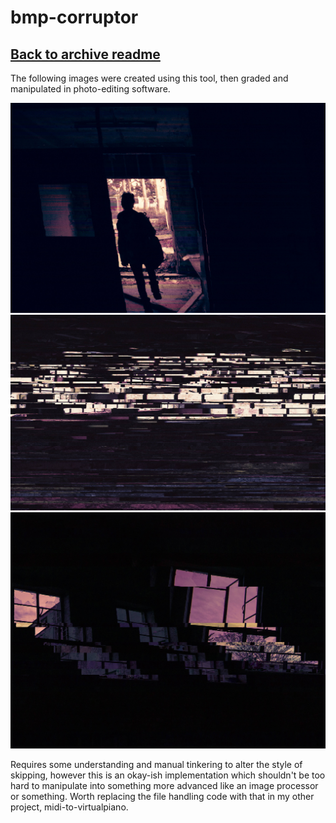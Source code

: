 # bmp-corruptor

## [Back to archive readme](../README.md)

The following images were created using this tool, then graded and manipulated in photo-editing software.

![first image](img/hytxgEv.jpg)
![second image](img/rYuVo5i.jpg)
![third image](img/wRzi5qZ.jpg)

Requires some understanding and manual tinkering to alter the style of skipping, however this is an okay-ish implementation which shouldn't be too hard to manipulate into something more advanced like an image processor or something. Worth replacing the file handling code with that in my other project, midi-to-virtualpiano.
